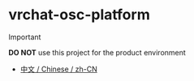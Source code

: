 # vrchat-osc-platform

> [!Important]
> **DO NOT** use this project for the product environment


* [中文 / Chinese / zh-CN](./README_zh-CN.md)
